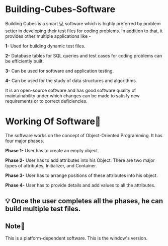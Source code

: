 # Building-Cubes-Software

Building Cubes is a smart :computer: software which is highly preferred by problem setter in developing
their test files for coding problems. In addition to that, it provides other multiple applications like -

**1-** Used for building dynamic test files.

**2-** Database tables for SQL queries and test cases for coding problems can be efficiently built. 

**3-** Can be used for software and application testing. 

**4-** Can be used for the study of data structures and algorithms.


It is an open-source software and has good software quality of maintainability under which
changes can be made to satisfy new requirements or to correct deficiencies.

# Working Of Software:ledger:

The software works on the concept of Object-Oriented Programming.
It has four major phases.

**Phase 1-** User has to create an empty object.

**Phase 2-** User has to add attributes into his Object. There are two major types of attributes, Initializer, and Container.

**Phase 3-** User has to arrange positions of these attributes into his object.

**Phase 4-** User has to provide details and add values to all the attributes.


## :bulb: Once the user completes all the phases, he can build multiple test files.

## Note:memo:
This is a platform-dependent software. This is the window's version.
